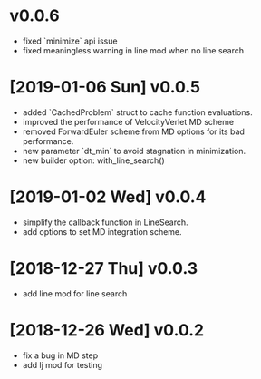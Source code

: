 
# v0.0.6

-   fixed \`minimize\` api issue
-   fixed meaningless warning in line mod when no line search


# <span class="timestamp-wrapper"><span class="timestamp">[2019-01-06 Sun] </span></span> v0.0.5

-   added \`CachedProblem\` struct to cache function evaluations.
-   improved the performance of VelocityVerlet MD scheme
-   removed ForwardEuler scheme from MD options for its bad performance.
-   new parameter \`dt\_min\` to avoid stagnation in minimization.
-   new builder option: with\_line\_search()


# <span class="timestamp-wrapper"><span class="timestamp">[2019-01-02 Wed] </span></span> v0.0.4

-   simplify the callback function in LineSearch.
-   add options to set MD integration scheme.


# <span class="timestamp-wrapper"><span class="timestamp">[2018-12-27 Thu] </span></span> v0.0.3

-   add line mod for line search


# <span class="timestamp-wrapper"><span class="timestamp">[2018-12-26 Wed] </span></span> v0.0.2

-   fix a bug in MD step
-   add lj mod for testing

